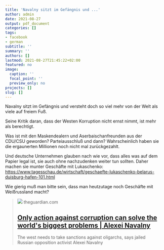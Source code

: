 ```yaml
---
title: 'Navalny sitzt im Gefängnis und ...'
author: admin
date: 2021-08-27
output: pdf_document
categories: []
tags:
- facebook
- german
subtitle: ''
summary: ''
authors: []
lastmod: 2021-08-27T21:45:22+02:00
featured: no
image:
  caption: ''
  focal_point: ''
  preview_only: no
projects: []
slug: []
---
```

Navalny sitzt im Gefängnis und versteht doch so viel mehr von der Welt als viele auf freiem Fuß. 

Seine Kritik daran, dass der Westen Korruption nicht ernst nimmt, ist mehr als berechtigt. 

Was ist mit den Maskendealern und Aserbaischanfreunden aus der CDU/CSU geworden? Parteiausschluß und dann? Wahrscheinlich haben sie die ergaunerten Millionen noch nicht mal zurückgezahlt.

Und deutsche Unternehmen glauben nach wie vor, dass alles was auf dem Papier legal ist, sie auch ohne nachzudenken weiter tun sollten. Daher machen sie munter Geschäfte mit Lukaschenko: https://www.tagesschau.de/wirtschaft/geschaefte-lukaschenko-belarus-duisburg-hafen-101.html 

Wie gierig muß man bitte sein, dass man heutzutage noch Geschäfte mit Weißrussland macht?
> [![](https://i.guim.co.uk/img/media/216bc7387da62fbdc6dfbb4b9821a402a550ae08/0_144_3500_2100/master/3500.jpg?width=1200&height=630&quality=85&auto=format&fit=crop&overlay-align=bottom%2Cleft&overlay-width=100p&overlay-base64=L2ltZy9zdGF0aWMvb3ZlcmxheXMvdGctb3BpbmlvbnMucG5n&enable=upscale&s=fc7b844448bdc4766786bc585cca0e29)](https://www.theguardian.com/commentisfree/2021/aug/19/action-against-corruption-russian-sanctions-oligarchs-alexei-navalny)
> theguardian.com
> ## [Only action against corruption can solve the world's biggest problems | Alexei Navalny](https://www.theguardian.com/commentisfree/2021/aug/19/action-against-corruption-russian-sanctions-oligarchs-alexei-navalny)
>
>The west needs to take sanctions against oligarchs, says jailed Russian opposition activist Alexei Navalny

